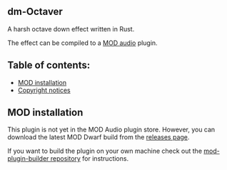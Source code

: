 ## dm-Octaver

A harsh octave down effect written in Rust.

The effect can be compiled to a [MOD audio](https://mod.audio/) plugin.

## Table of contents:

- [MOD installation](#MOD-installation)
- [Copyright notices](#Copyright-notices)

## MOD installation

This plugin is not yet in the MOD Audio plugin store.
However, you can download the latest MOD Dwarf build from the [releases page](https://github.com/davemollen/dm-Octaver/releases).

If you want to build the plugin on your own machine check out the [mod-plugin-builder repository](https://github.com/moddevices/mod-plugin-builder) for instructions.
